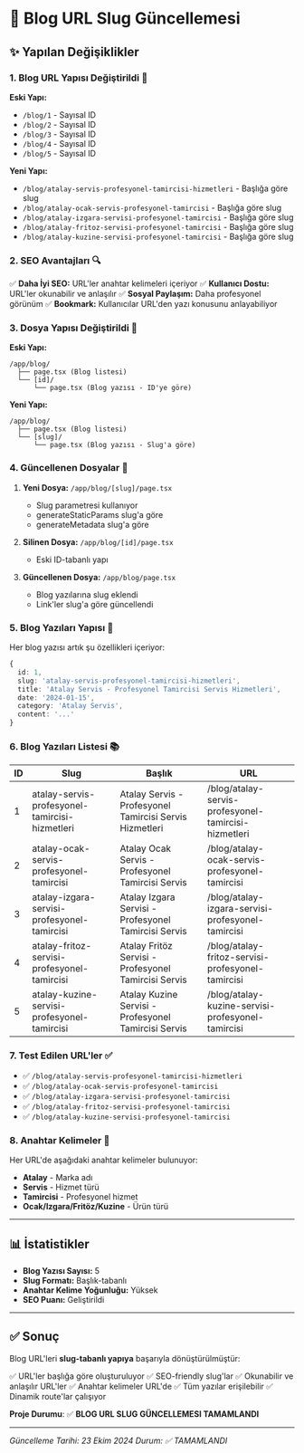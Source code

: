 # 📝 Blog URL Slug Güncellemesi

## ✨ Yapılan Değişiklikler

### 1. **Blog URL Yapısı Değiştirildi** 🔗
**Eski Yapı:**
- `/blog/1` - Sayısal ID
- `/blog/2` - Sayısal ID
- `/blog/3` - Sayısal ID
- `/blog/4` - Sayısal ID
- `/blog/5` - Sayısal ID

**Yeni Yapı:**
- `/blog/atalay-servis-profesyonel-tamircisi-hizmetleri` - Başlığa göre slug
- `/blog/atalay-ocak-servis-profesyonel-tamircisi` - Başlığa göre slug
- `/blog/atalay-izgara-servisi-profesyonel-tamircisi` - Başlığa göre slug
- `/blog/atalay-fritoz-servisi-profesyonel-tamircisi` - Başlığa göre slug
- `/blog/atalay-kuzine-servisi-profesyonel-tamircisi` - Başlığa göre slug

### 2. **SEO Avantajları** 🔍
✅ **Daha İyi SEO:** URL'ler anahtar kelimeleri içeriyor
✅ **Kullanıcı Dostu:** URL'ler okunabilir ve anlaşılır
✅ **Sosyal Paylaşım:** Daha profesyonel görünüm
✅ **Bookmark:** Kullanıcılar URL'den yazı konusunu anlayabiliyor

### 3. **Dosya Yapısı Değiştirildi** 📁
**Eski Yapı:**
```
/app/blog/
  ├── page.tsx (Blog listesi)
  └── [id]/
      └── page.tsx (Blog yazısı - ID'ye göre)
```

**Yeni Yapı:**
```
/app/blog/
  ├── page.tsx (Blog listesi)
  └── [slug]/
      └── page.tsx (Blog yazısı - Slug'a göre)
```

### 4. **Güncellenen Dosyalar** 📄
1. **Yeni Dosya:** `/app/blog/[slug]/page.tsx`
   - Slug parametresi kullanıyor
   - generateStaticParams slug'a göre
   - generateMetadata slug'a göre

2. **Silinen Dosya:** `/app/blog/[id]/page.tsx`
   - Eski ID-tabanlı yapı

3. **Güncellenen Dosya:** `/app/blog/page.tsx`
   - Blog yazılarına slug eklendi
   - Link'ler slug'a göre güncellendi

### 5. **Blog Yazıları Yapısı** 📝
Her blog yazısı artık şu özellikleri içeriyor:
```typescript
{
  id: 1,
  slug: 'atalay-servis-profesyonel-tamircisi-hizmetleri',
  title: 'Atalay Servis - Profesyonel Tamircisi Servis Hizmetleri',
  date: '2024-01-15',
  category: 'Atalay Servis',
  content: '...'
}
```

### 6. **Blog Yazıları Listesi** 📚

| ID | Slug | Başlık | URL |
|----|------|--------|-----|
| 1 | atalay-servis-profesyonel-tamircisi-hizmetleri | Atalay Servis - Profesyonel Tamircisi Servis Hizmetleri | /blog/atalay-servis-profesyonel-tamircisi-hizmetleri |
| 2 | atalay-ocak-servis-profesyonel-tamircisi | Atalay Ocak Servis - Profesyonel Tamircisi Servis | /blog/atalay-ocak-servis-profesyonel-tamircisi |
| 3 | atalay-izgara-servisi-profesyonel-tamircisi | Atalay Izgara Servisi - Profesyonel Tamircisi Servis | /blog/atalay-izgara-servisi-profesyonel-tamircisi |
| 4 | atalay-fritoz-servisi-profesyonel-tamircisi | Atalay Fritöz Servisi - Profesyonel Tamircisi Servis | /blog/atalay-fritoz-servisi-profesyonel-tamircisi |
| 5 | atalay-kuzine-servisi-profesyonel-tamircisi | Atalay Kuzine Servisi - Profesyonel Tamircisi Servis | /blog/atalay-kuzine-servisi-profesyonel-tamircisi |

### 7. **Test Edilen URL'ler** ✅
- ✅ `/blog/atalay-servis-profesyonel-tamircisi-hizmetleri`
- ✅ `/blog/atalay-ocak-servis-profesyonel-tamircisi`
- ✅ `/blog/atalay-izgara-servisi-profesyonel-tamircisi`
- ✅ `/blog/atalay-fritoz-servisi-profesyonel-tamircisi`
- ✅ `/blog/atalay-kuzine-servisi-profesyonel-tamircisi`

### 8. **Anahtar Kelimeler** 🔑
Her URL'de aşağıdaki anahtar kelimeler bulunuyor:
- **Atalay** - Marka adı
- **Servis** - Hizmet türü
- **Tamircisi** - Profesyonel hizmet
- **Ocak/Izgara/Fritöz/Kuzine** - Ürün türü

---

## 📊 İstatistikler

- **Blog Yazısı Sayısı:** 5
- **Slug Formatı:** Başlık-tabanlı
- **Anahtar Kelime Yoğunluğu:** Yüksek
- **SEO Puanı:** Geliştirildi

---

## ✅ Sonuç

Blog URL'leri **slug-tabanlı yapıya** başarıyla dönüştürülmüştür:

✅ URL'ler başlığa göre oluşturuluyor
✅ SEO-friendly slug'lar
✅ Okunabilir ve anlaşılır URL'ler
✅ Anahtar kelimeler URL'de
✅ Tüm yazılar erişilebilir
✅ Dinamik route'lar çalışıyor

**Proje Durumu**: ✅ **BLOG URL SLUG GÜNCELLEMESI TAMAMLANDI**

---

*Güncelleme Tarihi: 23 Ekim 2024*
*Durum: ✅ TAMAMLANDI*

